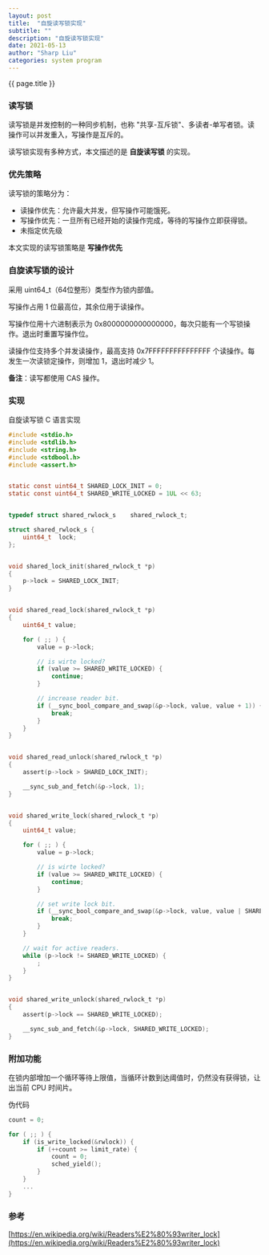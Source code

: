 ```yaml
---
layout: post
title:  "自旋读写锁实现"
subtitle: ""
description: "自旋读写锁实现"
date: 2021-05-13
author: "Sharp Liu"
categories: system program
---
```


{{ page.title }}

### 读写锁

读写锁是并发控制的一种同步机制，也称 "共享-互斥锁"、多读者-单写者锁。读操作可以并发重入，写操作是互斥的。

读写锁实现有多种方式，本文描述的是 **自旋读写锁** 的实现。


### 优先策略

读写锁的策略分为：

- 读操作优先：允许最大并发，但写操作可能饿死。
- 写操作优先：一旦所有已经开始的读操作完成，等待的写操作立即获得锁。
- 未指定优先级

本文实现的读写锁策略是 **写操作优先**


### 自旋读写锁的设计

采用 uint64_t（64位整形）类型作为锁内部值。

写操作占用 1 位最高位，其余位用于读操作。

写操作位用十六进制表示为 0x8000000000000000，每次只能有一个写锁操作。退出时重置写操作位。

读操作位支持多个并发读操作，最高支持 0x7FFFFFFFFFFFFFFF 个读操作。每发生一次读锁定操作，则增加 1，退出时减少 1。

**备注**：读写都使用 CAS 操作。


### 实现

自旋读写锁 C 语言实现

```c
#include <stdio.h>
#include <stdlib.h>
#include <string.h>
#include <stdbool.h>
#include <assert.h>


static const uint64_t SHARED_LOCK_INIT = 0;
static const uint64_t SHARED_WRITE_LOCKED = 1UL << 63;


typedef struct shared_rwlock_s    shared_rwlock_t;

struct shared_rwlock_s {
    uint64_t  lock;
};


void shared_lock_init(shared_rwlock_t *p)
{
    p->lock = SHARED_LOCK_INIT;
}


void shared_read_lock(shared_rwlock_t *p)
{
    uint64_t value;

    for ( ;; ) {
        value = p->lock;

        // is wirte locked?
        if (value >= SHARED_WRITE_LOCKED) {
            continue;
        }

        // increase reader bit.
        if (__sync_bool_compare_and_swap(&p->lock, value, value + 1)) {
            break;
        }
    }
}


void shared_read_unlock(shared_rwlock_t *p)
{
    assert(p->lock > SHARED_LOCK_INIT);

    __sync_sub_and_fetch(&p->lock, 1);
}


void shared_write_lock(shared_rwlock_t *p)
{
    uint64_t value;

    for ( ;; ) {
        value = p->lock;

        // is wirte locked?
        if (value >= SHARED_WRITE_LOCKED) {
            continue;
        }

        // set write lock bit.
        if (__sync_bool_compare_and_swap(&p->lock, value, value | SHARED_WRITE_LOCKED)) {
            break;
        }
    }

    // wait for active readers.
    while (p->lock != SHARED_WRITE_LOCKED) {
        ;
    }
}


void shared_write_unlock(shared_rwlock_t *p)
{
    assert(p->lock == SHARED_WRITE_LOCKED);

    __sync_sub_and_fetch(&p->lock, SHARED_WRITE_LOCKED);
}
```


### 附加功能

在锁内部增加一个循环等待上限值，当循环计数到达阈值时，仍然没有获得锁，让出当前 CPU 时间片。

伪代码

```c
count = 0;

for ( ;; ) {
    if (is_write_locked(&rwlock)) {
        if (++count >= limit_rate) {
            count = 0;
            sched_yield();
        }
    }
    ...
}
```



### 参考

[https://en.wikipedia.org/wiki/Readers%E2%80%93writer_lock](https://en.wikipedia.org/wiki/Readers%E2%80%93writer_lock)


